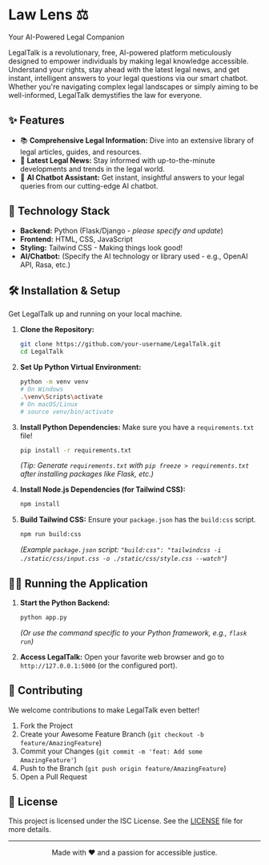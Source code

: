   <h1>Law Lens ⚖️</h1>
  <p>Your AI-Powered Legal Companion</p>
</div>

LegalTalk is a revolutionary, free, AI-powered platform meticulously designed to empower individuals by making legal knowledge accessible. Understand your rights, stay ahead with the latest legal news, and get instant, intelligent answers to your legal questions via our smart chatbot. Whether you're navigating complex legal landscapes or simply aiming to be well-informed, LegalTalk demystifies the law for everyone.

## ✨ Features

*   📚 **Comprehensive Legal Information:** Dive into an extensive library of legal articles, guides, and resources.
*   📰 **Latest Legal News:** Stay informed with up-to-the-minute developments and trends in the legal world.
*   🤖 **AI Chatbot Assistant:** Get instant, insightful answers to your legal queries from our cutting-edge AI chatbot.

## 🚀 Technology Stack

*   **Backend:** Python (Flask/Django - *please specify and update*)
*   **Frontend:** HTML, CSS, JavaScript
*   **Styling:** Tailwind CSS - Making things look good!
*   **AI/Chatbot:** (Specify the AI technology or library used - e.g., OpenAI API, Rasa, etc.)

## 🛠️ Installation & Setup

Get LegalTalk up and running on your local machine.

1.  **Clone the Repository:**
    ```bash
    git clone https://github.com/your-username/LegalTalk.git
    cd LegalTalk
    ```
2.  **Set Up Python Virtual Environment:**
    ```bash
    python -m venv venv
    # On Windows
    .\venv\Scripts\activate
    # On macOS/Linux
    # source venv/bin/activate
    ```
3.  **Install Python Dependencies:**
    Make sure you have a `requirements.txt` file!
    ```bash
    pip install -r requirements.txt
    ```
    *(Tip: Generate `requirements.txt` with `pip freeze > requirements.txt` after installing packages like Flask, etc.)*

4.  **Install Node.js Dependencies (for Tailwind CSS):**
    ```bash
    npm install
    ```
5.  **Build Tailwind CSS:**
    Ensure your `package.json` has the `build:css` script.
    ```bash
    npm run build:css
    ```
    *(Example `package.json` script: `"build:css": "tailwindcss -i ./static/css/input.css -o ./static/css/style.css --watch"`)*

## 🏃‍♂️ Running the Application

1.  **Start the Python Backend:**
    ```bash
    python app.py
    ```
    *(Or use the command specific to your Python framework, e.g., `flask run`)*

2.  **Access LegalTalk:**
    Open your favorite web browser and go to `http://127.0.0.1:5000` (or the configured port).

## 🤝 Contributing

We welcome contributions to make LegalTalk even better!

1.  Fork the Project
2.  Create your Awesome Feature Branch (`git checkout -b feature/AmazingFeature`)
3.  Commit your Changes (`git commit -m 'feat: Add some AmazingFeature'`)
4.  Push to the Branch (`git push origin feature/AmazingFeature`)
5.  Open a Pull Request

## 📜 License

This project is licensed under the ISC License. See the [LICENSE](LICENSE) file for more details.

---

<p align="center">Made with ❤️ and a passion for accessible justice.</p>
